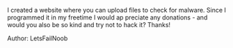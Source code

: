 I created a website where you can upload files to check for malware. Since I programmed it in my freetime I would ap preciate any donations - and would you also be so kind and try not to hack it? Thanks!

Author: LetsFailNoob
